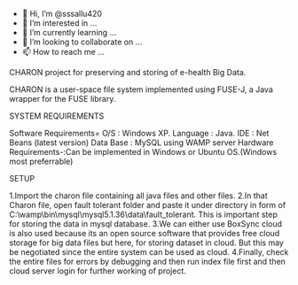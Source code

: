 - 👋 Hi, I’m @sssallu420
- 👀 I’m interested in ...
- 🌱 I’m currently learning ...
- 💞️ I’m looking to collaborate on ...
- 📫 How to reach me ...

<!---
sssallu420/sssallu420 is a ✨ special ✨ repository because its `README.md` (this file) appears on your GitHub profile.
You can click the Preview link to take a look at your changes.
--->
CHARON project for preserving and storing of e-health Big Data.

CHARON is a user-space file system implemented using FUSE-J, a Java wrapper for the FUSE library.

SYSTEM REQUIREMENTS

Software Requirements=
O/S                  	 :  Windows XP.
Language	      	 :  Java.
IDE                   	 :  Net Beans (latest version)
Data Base	       	 :  MySQL using WAMP server
Hardware Requirements-:Can be implemented in Windows or Ubuntu OS.(Windows most preferrable)

SETUP

1.Import the charon file containing all java files and other files.
2.In that Charon file, open fault tolerant folder and paste it under directory in form of C:\wamp\bin\mysql\mysql5.1.36\data\fault_tolerant. This is important step for storing the data in mysql database.
3.We can either use BoxSync cloud is also used because its an open source software that provides free cloud storage for big data files but here, for storing dataset in cloud. But this may be negotiated since the entire system can be used as cloud.
4.Finally, check the entire files for errors by debugging and then run index file first and then cloud server login for further working of project.

